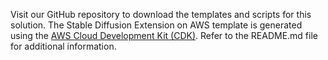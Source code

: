 Visit our GitHub repository to download the templates and scripts for this solution. The Stable Diffusion Extension on AWS template is generated using the [AWS Cloud Development Kit (CDK)][cdk]. Refer to the README.md file for additional information.

[cdk]: http://aws.amazon.com/cdk/
